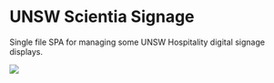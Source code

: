# UNSW Scientia Signage

Single file SPA for managing some UNSW Hospitality digital signage displays. 

![](https://featherbear.cc/blog/post/unsw-scientia-signage/Snipaste_2019-12-09_19-33-07.png)
